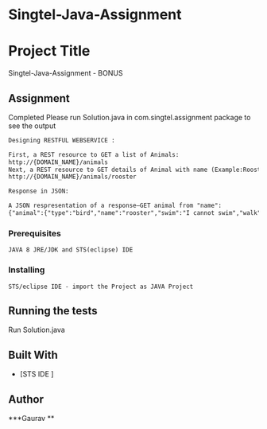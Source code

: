 # Singtel-Java-Assignment
# Project Title

Singtel-Java-Assignment - BONUS

## Assignment

Completed
Please run Solution.java in com.singtel.assignment package to see the output

```diff
Designing RESTFUL WEBSERVICE :

First, a REST resource to GET a list of Animals:
http://{DOMAIN_NAME}/animals
Next, a REST resource to GET details of Animal with name (Example:Rooster):
http://{DOMAIN_NAME}/animals/rooster

Response in JSON:

A JSON respresentation of a response—GET animal from "name":
{"animal":{"type":"bird","name":"rooster","swim":"I cannot swim","walk":"I am walking","sing":"Cluck, cluck","fly":"I cannot fly"}}
```


### Prerequisites

```
JAVA 8 JRE/JDK and STS(eclipse) IDE 
```
### Installing

```
STS/eclipse IDE - import the Project as JAVA Project
```

 ## Running the tests

Run Solution.java



## Built With

* [STS IDE ]


## Author

***Gaurav **



